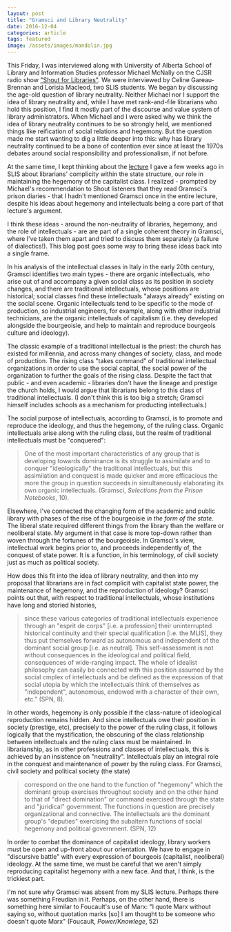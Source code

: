 ```yaml
---
layout: post
title: "Gramsci and Library Neutrality"
date: 2016-12-04
categories: article
tags: featured
image: /assets/images/mandolin.jpg
---
```


This Friday, I was interviewed along with University of Alberta School
of Library and Information Studies professor Michael McNally on the CJSR
radio show ["Shout for
Libraries"](http://www.cjsr.com/shows/shout-for-libraries/). We were interviewed by Celine
Gareau-Brennan and Lorisia Macleod, two SLIS students. We began by
discussing the age-old question of library neutrality. Neither Michael
nor I support the idea of library neutrality and, while I have met
rank-and-file librarians who hold this position, I find it mostly part
of the discourse and value system of library administrators. When
Michael and I were asked why we think the idea of library neutrality
continues to be so strongly held, we mentioned things like reification
of social relations and hegemony. But the question made me start wanting
to dig a little deeper into this: why has library neutrality continued
to be a bone of contention ever since at least the 1970s debates around
social responsibility and professionalism, if not before.

At the same time, I kept thinking about the
[lecture](https://redlibrarian.github.io/article/2016/11/21/slis-lecture.html) I gave a few weeks
ago in SLIS about librarians' complicity within the state structure, our
role in maintaining the hegemony of the capitalist class. I realized -
prompted by Michael's recommendation to Shout listeners that they read
Gramsci's prison diaries - that I hadn't mentioned Gramsci once in the
entire lecture, despite his ideas about hegemony and intellectuals being
a core part of that lecture's argument.

I think these ideas - around the non-neutrality of libraries, hegemony,
and the role of intellectuals - are are part of a single coherent theory
in Gramsci, where I've taken them apart and tried to discuss them
separately (a failure of dialectics!). This blog post goes some way to
bring these ideas back into a single frame.

In his analysis of the intellectual classes in Italy in the early 20th
century, Gramsci identifies two main types - there are organic
intellectuals, who arise out of and accompany a given social class as
its position in society changes, and there are traditional
intellectuals, whose positions are historical; social classes find these
intellectuals "always already" existing on the social scene. Organic
intellectuals tend to be specific to the mode of production, so
industrial engineers, for example, along with other industrial
technicians, are the organic intellectuals of capitalism (i.e. they
developed alongside the bourgeoisie, and help to maintain and reproduce
bourgeois culture and ideology).

The classic example of a traditional intellectual is the priest: the
church has existed for millennia, and across many changes of society,
class, and mode of production. The rising class "takes command" of
traditional intellectual organizations in order to use the social
capital, the social power of the organization to further the goals of
the rising class. Despite the fact that public - and even academic -
libraries don't have the lineage and prestige the church holds, I would
argue that librarians belong to this class of traditional
intellectuals. (I don't think this is too big a stretch; Gramsci himself
includes schools as a mechanism for producting intellectuals.)

The social purpose of intellectuals, according to Gramsci, is to promote
and reproduce the ideology, and thus the hegemony, of the ruling class.
Organic intellectuals arise along with the ruling class, but the realm
of traditional intellectuals must be "conquered":

>One of the most important characteristics of any group that is
>developing towards dominance is its struggle to assimilate and to
>conquer "ideologically" the traditional intellectuals, but this
>assimilation and conquest is made quicker and more efficacious the more
>the group in question succeeds in simultaneously elaborating its own
>organic intellectuals. (Gramsci, *Selections from the Prison
>Notebooks*, 10).

Elsewhere, I've connected the changing form of the academic and public
library with phases of the rise of the bourgeoisie *in the form of the
state*. The liberal state required different things from the library than
the welfare or neoliberal state. My argument in that case is more
top-down rather than woven through the fortunes of the bourgeoisie. In
Gramsci's view, intellectual work begins prior to, and proceeds
independently of, the conquest of state power. It is a function, in his
terminology, of civil society just as much as political society.

How does this fit into the idea of library neutrality, and then into my
proposal that librarians are in fact complicit with capitalist state
power, the maintenance of hegemony, and the reproduction of ideology?
Gramsci points out that, with respect to traditional intellectuals,
whose institutions have long and storied histories,

>since these various categories of traditional intellectuals experience
>through an "esprit de corps" [i.e. a profession] their uninterrupted
>historical continuity and their special qualification [i.e. the MLIS],
>they thus put themselves forward as autonomous and independent of the
>dominant social group [i.e. as neutral]. This self-assessment is not
>without consequences in the ideological and political field,
>consequences of wide-ranging impact. The whole of idealist philosophy
>can easily be connected with this position assumed by the social cmplex
>of intellectuals and be defined as the expression of that social utopia
>by which the intellectuals think of themselves as "independent",
>autonomous, endowed with a character of their own, etc." (SPN, 8).

In other words, hegemony is only possible if the class-nature of
ideological reproduction remains hidden. And since intellectuals owe
their position in society (prestige, etc), precisely to the power of the
ruling class, it follows logically that the mystification, the obscuring
of the class relationship between intellectuals and the ruling class
must be maintained. In librarianship, as in other professions and
classes of intellectuals, this is achieved by an insistence on
"neutrality". Intellectuals play an integral role in the conquest and
maintenance of power by the ruling class. For Gramsci, civil society and
political society (the state)

>correspond on the one hand to the function of "hegemony" which the
>dominant group exercises throughout society and on the other hand to
>that of "direct domination" or command exercised through the state and
>"juridical" government. The functions in question are precisely
>organizational and connective. The intellectuals are the dominant
>group's "deputies" exercising the subaltern functions of social
>hegemony and political government. (SPN, 12)

In order to combat the dominance of capitalist ideology, library workers
must be open and up-front about our orientation. We have to engage in
"discursive battle" with every expression of bourgeois (capitalist,
neoliberal) ideology. At the same time, we must be careful that we
aren't simply reproducing capitalist hegemony with a new face. And that,
I think, is the trickiest part.

I'm not sure why Gramsci was absent from my SLIS lecture. Perhaps there
was something Freudian in it. Perhaps, on the other hand, there is
something here similar to Foucault's use of Marx: "I quote Marx without
saying so, without quotation marks [so] I am thought to be someone who
doesn't quote Marx" (Foucault, *Power/Knowlege*, 52)


